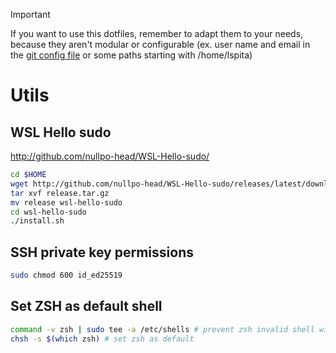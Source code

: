 > [!IMPORTANT]
> If you want to use this dotfiles, remember to adapt them to your needs,
> because they aren't modular or configurable (ex. user name and email in the 
> [git config file](./packages/git/.gitconfig) or some paths starting with /home/lspita)

# Utils

## WSL Hello sudo

http://github.com/nullpo-head/WSL-Hello-sudo/

```sh
cd $HOME
wget http://github.com/nullpo-head/WSL-Hello-sudo/releases/latest/download/release.tar.gz
tar xvf release.tar.gz
mv release wsl-hello-sudo
cd wsl-hello-sudo
./install.sh
```

## SSH private key permissions

```sh
sudo chmod 600 id_ed25519
```

## Set ZSH as default shell

```sh
command -v zsh | sudo tee -a /etc/shells # prevent zsh invalid shell with brew
chsh -s $(which zsh) # set zsh as default
```
